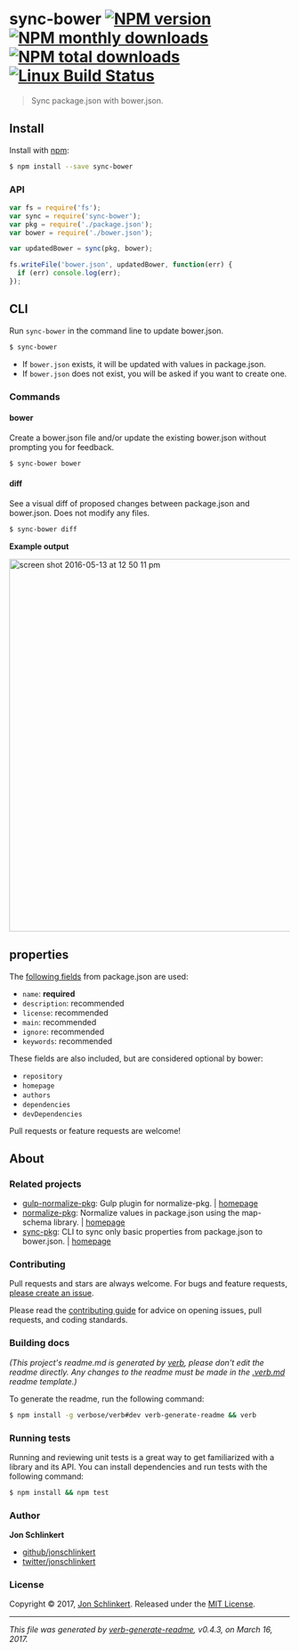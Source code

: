 # sync-bower [![NPM version](https://img.shields.io/npm/v/sync-bower.svg?style=flat)](https://www.npmjs.com/package/sync-bower) [![NPM monthly downloads](https://img.shields.io/npm/dm/sync-bower.svg?style=flat)](https://npmjs.org/package/sync-bower)  [![NPM total downloads](https://img.shields.io/npm/dt/sync-bower.svg?style=flat)](https://npmjs.org/package/sync-bower) [![Linux Build Status](https://img.shields.io/travis/jonschlinkert/sync-bower.svg?style=flat&label=Travis)](https://travis-ci.org/jonschlinkert/sync-bower)

> Sync package.json with bower.json.

## Install

Install with [npm](https://www.npmjs.com/):

```sh
$ npm install --save sync-bower
```

### API

```js
var fs = require('fs');
var sync = require('sync-bower');
var pkg = require('./package.json');
var bower = require('./bower.json');

var updatedBower = sync(pkg, bower);

fs.writeFile('bower.json', updatedBower, function(err) {
  if (err) console.log(err);
});
```

## CLI

Run `sync-bower` in the command line to update bower.json.

```sh
$ sync-bower
```

* If `bower.json` exists, it will be updated with values in package.json.
* If `bower.json` does not exist, you will be asked if you want to create one.

### Commands

#### bower

Create a bower.json file and/or update the existing bower.json without prompting you for feedback.

```sh
$ sync-bower bower
```

#### diff

See a visual diff of proposed changes between package.json and bower.json. Does not modify any files.

```sh
$ sync-bower diff
```

**Example output**

<img width="669" alt="screen shot 2016-05-13 at 12 50 11 pm" src="https://cloud.githubusercontent.com/assets/383994/15255318/54996aa2-1909-11e6-99a3-90f6129dd7da.png">

## properties

The [following fields](https://github.com/bower/bower.json-spec) from package.json are used:

* `name`: **required**
* `description`: recommended
* `license`: recommended
* `main`: recommended
* `ignore`: recommended
* `keywords`: recommended

These fields are also included, but are considered optional by bower:

* `repository`
* `homepage`
* `authors`
* `dependencies`
* `devDependencies`

Pull requests or feature requests are welcome!

## About

### Related projects

* [gulp-normalize-pkg](https://www.npmjs.com/package/gulp-normalize-pkg): Gulp plugin for normalize-pkg. | [homepage](https://github.com/jonschlinkert/gulp-normalize-pkg "Gulp plugin for normalize-pkg.")
* [normalize-pkg](https://www.npmjs.com/package/normalize-pkg): Normalize values in package.json using the map-schema library. | [homepage](https://github.com/jonschlinkert/normalize-pkg "Normalize values in package.json using the map-schema library.")
* [sync-pkg](https://www.npmjs.com/package/sync-pkg): CLI to sync only basic properties from package.json to bower.json. | [homepage](https://github.com/jonschlinkert/sync-pkg "CLI to sync only basic properties from package.json to bower.json.")

### Contributing

Pull requests and stars are always welcome. For bugs and feature requests, [please create an issue](../../issues/new).

Please read the [contributing guide](.github/contributing.md) for advice on opening issues, pull requests, and coding standards.

### Building docs

_(This project's readme.md is generated by [verb](https://github.com/verbose/verb-generate-readme), please don't edit the readme directly. Any changes to the readme must be made in the [.verb.md](.verb.md) readme template.)_

To generate the readme, run the following command:

```sh
$ npm install -g verbose/verb#dev verb-generate-readme && verb
```

### Running tests

Running and reviewing unit tests is a great way to get familiarized with a library and its API. You can install dependencies and run tests with the following command:

```sh
$ npm install && npm test
```

### Author

**Jon Schlinkert**

* [github/jonschlinkert](https://github.com/jonschlinkert)
* [twitter/jonschlinkert](https://twitter.com/jonschlinkert)

### License

Copyright © 2017, [Jon Schlinkert](https://github.com/jonschlinkert).
Released under the [MIT License](LICENSE).

***

_This file was generated by [verb-generate-readme](https://github.com/verbose/verb-generate-readme), v0.4.3, on March 16, 2017._